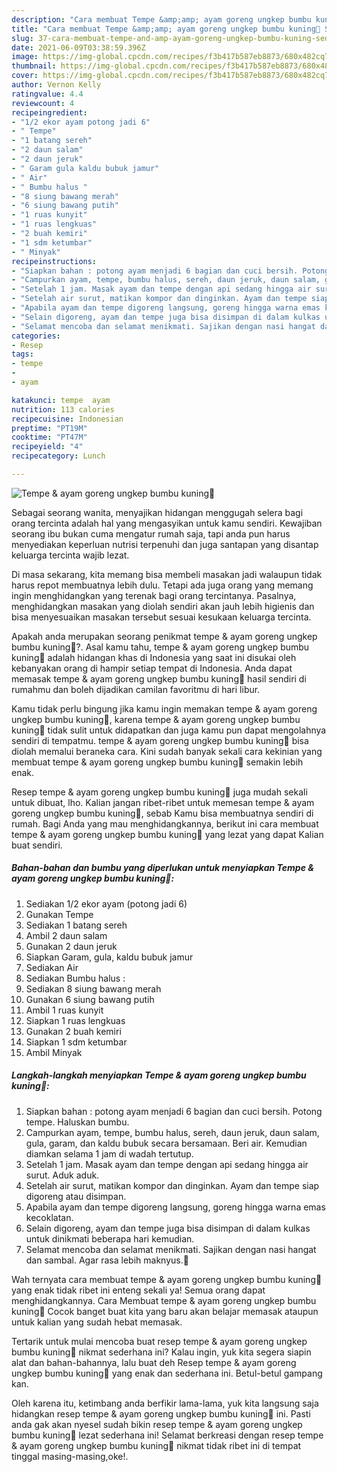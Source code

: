```yaml
---
description: "Cara membuat Tempe &amp;amp; ayam goreng ungkep bumbu kuning🍗 Sederhana dan Mudah Dibuat"
title: "Cara membuat Tempe &amp;amp; ayam goreng ungkep bumbu kuning🍗 Sederhana dan Mudah Dibuat"
slug: 37-cara-membuat-tempe-and-amp-ayam-goreng-ungkep-bumbu-kuning-sederhana-dan-mudah-dibuat
date: 2021-06-09T03:38:59.396Z
image: https://img-global.cpcdn.com/recipes/f3b417b587eb8873/680x482cq70/tempe-ayam-goreng-ungkep-bumbu-kuning🍗-foto-resep-utama.jpg
thumbnail: https://img-global.cpcdn.com/recipes/f3b417b587eb8873/680x482cq70/tempe-ayam-goreng-ungkep-bumbu-kuning🍗-foto-resep-utama.jpg
cover: https://img-global.cpcdn.com/recipes/f3b417b587eb8873/680x482cq70/tempe-ayam-goreng-ungkep-bumbu-kuning🍗-foto-resep-utama.jpg
author: Vernon Kelly
ratingvalue: 4.4
reviewcount: 4
recipeingredient:
- "1/2 ekor ayam potong jadi 6"
- " Tempe"
- "1 batang sereh"
- "2 daun salam"
- "2 daun jeruk"
- " Garam gula kaldu bubuk jamur"
- " Air"
- " Bumbu halus "
- "8 siung bawang merah"
- "6 siung bawang putih"
- "1 ruas kunyit"
- "1 ruas lengkuas"
- "2 buah kemiri"
- "1 sdm ketumbar"
- " Minyak"
recipeinstructions:
- "Siapkan bahan : potong ayam menjadi 6 bagian dan cuci bersih. Potong tempe. Haluskan bumbu."
- "Campurkan ayam, tempe, bumbu halus, sereh, daun jeruk, daun salam, gula, garam, dan kaldu bubuk secara bersamaan. Beri air. Kemudian diamkan selama 1 jam di wadah tertutup."
- "Setelah 1 jam. Masak ayam dan tempe dengan api sedang hingga air surut. Aduk aduk."
- "Setelah air surut, matikan kompor dan dinginkan. Ayam dan tempe siap digoreng atau disimpan."
- "Apabila ayam dan tempe digoreng langsung, goreng hingga warna emas kecoklatan."
- "Selain digoreng, ayam dan tempe juga bisa disimpan di dalam kulkas untuk dinikmati beberapa hari kemudian."
- "Selamat mencoba dan selamat menikmati. Sajikan dengan nasi hangat dan sambal. Agar rasa lebih maknyus.🤗"
categories:
- Resep
tags:
- tempe
- 
- ayam

katakunci: tempe  ayam 
nutrition: 113 calories
recipecuisine: Indonesian
preptime: "PT19M"
cooktime: "PT47M"
recipeyield: "4"
recipecategory: Lunch

---
```



![Tempe &amp; ayam goreng ungkep bumbu kuning🍗](https://img-global.cpcdn.com/recipes/f3b417b587eb8873/680x482cq70/tempe-ayam-goreng-ungkep-bumbu-kuning🍗-foto-resep-utama.jpg)

Sebagai seorang wanita, menyajikan hidangan menggugah selera bagi orang tercinta adalah hal yang mengasyikan untuk kamu sendiri. Kewajiban seorang ibu bukan cuma mengatur rumah saja, tapi anda pun harus menyediakan keperluan nutrisi terpenuhi dan juga santapan yang disantap keluarga tercinta wajib lezat.

Di masa  sekarang, kita memang bisa membeli masakan jadi walaupun tidak harus repot membuatnya lebih dulu. Tetapi ada juga orang yang memang ingin menghidangkan yang terenak bagi orang tercintanya. Pasalnya, menghidangkan masakan yang diolah sendiri akan jauh lebih higienis dan bisa menyesuaikan masakan tersebut sesuai kesukaan keluarga tercinta. 



Apakah anda merupakan seorang penikmat tempe &amp; ayam goreng ungkep bumbu kuning🍗?. Asal kamu tahu, tempe &amp; ayam goreng ungkep bumbu kuning🍗 adalah hidangan khas di Indonesia yang saat ini disukai oleh kebanyakan orang di hampir setiap tempat di Indonesia. Anda dapat memasak tempe &amp; ayam goreng ungkep bumbu kuning🍗 hasil sendiri di rumahmu dan boleh dijadikan camilan favoritmu di hari libur.

Kamu tidak perlu bingung jika kamu ingin memakan tempe &amp; ayam goreng ungkep bumbu kuning🍗, karena tempe &amp; ayam goreng ungkep bumbu kuning🍗 tidak sulit untuk didapatkan dan juga kamu pun dapat mengolahnya sendiri di tempatmu. tempe &amp; ayam goreng ungkep bumbu kuning🍗 bisa diolah memalui beraneka cara. Kini sudah banyak sekali cara kekinian yang membuat tempe &amp; ayam goreng ungkep bumbu kuning🍗 semakin lebih enak.

Resep tempe &amp; ayam goreng ungkep bumbu kuning🍗 juga mudah sekali untuk dibuat, lho. Kalian jangan ribet-ribet untuk memesan tempe &amp; ayam goreng ungkep bumbu kuning🍗, sebab Kamu bisa membuatnya sendiri di rumah. Bagi Anda yang mau menghidangkannya, berikut ini cara membuat tempe &amp; ayam goreng ungkep bumbu kuning🍗 yang lezat yang dapat Kalian buat sendiri.

<!--inarticleads1-->

##### Bahan-bahan dan bumbu yang diperlukan untuk menyiapkan Tempe &amp; ayam goreng ungkep bumbu kuning🍗:

1. Sediakan 1/2 ekor ayam (potong jadi 6)
1. Gunakan  Tempe
1. Sediakan 1 batang sereh
1. Ambil 2 daun salam
1. Gunakan 2 daun jeruk
1. Siapkan  Garam, gula, kaldu bubuk jamur
1. Sediakan  Air
1. Sediakan  Bumbu halus :
1. Sediakan 8 siung bawang merah
1. Gunakan 6 siung bawang putih
1. Ambil 1 ruas kunyit
1. Siapkan 1 ruas lengkuas
1. Gunakan 2 buah kemiri
1. Siapkan 1 sdm ketumbar
1. Ambil  Minyak




<!--inarticleads2-->

##### Langkah-langkah menyiapkan Tempe &amp; ayam goreng ungkep bumbu kuning🍗:

1. Siapkan bahan : potong ayam menjadi 6 bagian dan cuci bersih. Potong tempe. Haluskan bumbu.
1. Campurkan ayam, tempe, bumbu halus, sereh, daun jeruk, daun salam, gula, garam, dan kaldu bubuk secara bersamaan. Beri air. Kemudian diamkan selama 1 jam di wadah tertutup.
1. Setelah 1 jam. Masak ayam dan tempe dengan api sedang hingga air surut. Aduk aduk.
1. Setelah air surut, matikan kompor dan dinginkan. Ayam dan tempe siap digoreng atau disimpan.
1. Apabila ayam dan tempe digoreng langsung, goreng hingga warna emas kecoklatan.
1. Selain digoreng, ayam dan tempe juga bisa disimpan di dalam kulkas untuk dinikmati beberapa hari kemudian.
1. Selamat mencoba dan selamat menikmati. Sajikan dengan nasi hangat dan sambal. Agar rasa lebih maknyus.🤗




Wah ternyata cara membuat tempe &amp; ayam goreng ungkep bumbu kuning🍗 yang enak tidak ribet ini enteng sekali ya! Semua orang dapat menghidangkannya. Cara Membuat tempe &amp; ayam goreng ungkep bumbu kuning🍗 Cocok banget buat kita yang baru akan belajar memasak ataupun untuk kalian yang sudah hebat memasak.

Tertarik untuk mulai mencoba buat resep tempe &amp; ayam goreng ungkep bumbu kuning🍗 nikmat sederhana ini? Kalau ingin, yuk kita segera siapin alat dan bahan-bahannya, lalu buat deh Resep tempe &amp; ayam goreng ungkep bumbu kuning🍗 yang enak dan sederhana ini. Betul-betul gampang kan. 

Oleh karena itu, ketimbang anda berfikir lama-lama, yuk kita langsung saja hidangkan resep tempe &amp; ayam goreng ungkep bumbu kuning🍗 ini. Pasti anda gak akan nyesel sudah bikin resep tempe &amp; ayam goreng ungkep bumbu kuning🍗 lezat sederhana ini! Selamat berkreasi dengan resep tempe &amp; ayam goreng ungkep bumbu kuning🍗 nikmat tidak ribet ini di tempat tinggal masing-masing,oke!.

